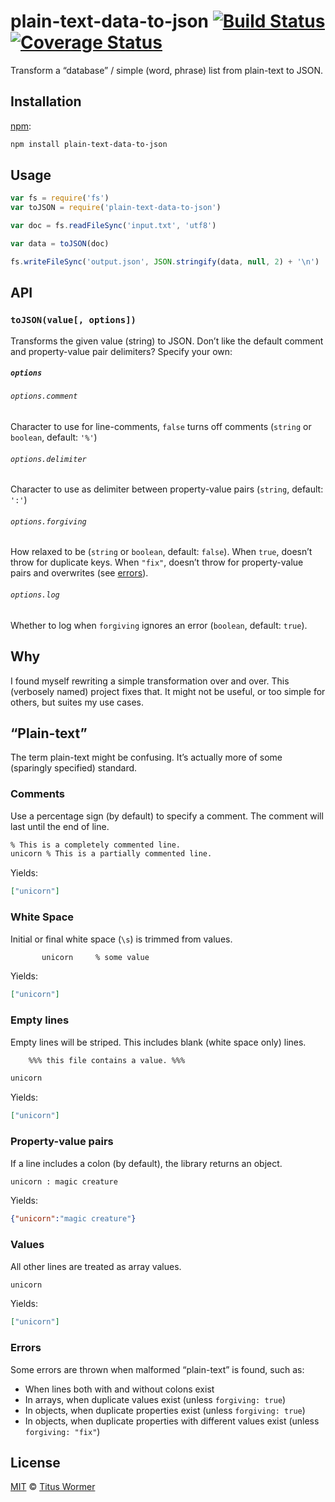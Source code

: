 # plain-text-data-to-json [![Build Status][travis-badge]][travis] [![Coverage Status][codecov-badge]][codecov]

Transform a “database” / simple (word, phrase) list from plain-text to
JSON.

## Installation

[npm][]:

```bash
npm install plain-text-data-to-json
```

## Usage

```js
var fs = require('fs')
var toJSON = require('plain-text-data-to-json')

var doc = fs.readFileSync('input.txt', 'utf8')

var data = toJSON(doc)

fs.writeFileSync('output.json', JSON.stringify(data, null, 2) + '\n')
```

## API

### `toJSON(value[, options])`

Transforms the given value (string) to JSON.  Don’t like the default
comment and property-value pair delimiters?  Specify your own:

##### `options`

###### `options.comment`

Character to use for line-comments, `false` turns off comments (`string` or
`boolean`, default: `'%'`)

###### `options.delimiter`

Character to use as delimiter between property-value pairs (`string`,
default: `':'`)

###### `options.forgiving`

How relaxed to be (`string` or `boolean`, default: `false`).  When `true`,
doesn’t throw for duplicate keys.  When `"fix"`, doesn’t throw for
property-value pairs and overwrites (see [errors][]).

###### `options.log`

Whether to log when `forgiving` ignores an error (`boolean`, default: `true`).

## Why

I found myself rewriting a simple transformation over and over.  This
(verbosely named) project fixes that.  It might not be useful, or too
simple for others, but suites my use cases.

## “Plain-text”

The term plain-text might be confusing.  It’s actually more of some
(sparingly specified) standard.

### Comments

Use a percentage sign (by default) to specify a comment.  The comment
will last until the end of line.

```txt
% This is a completely commented line.
unicorn % This is a partially commented line.
```

Yields:

```json
["unicorn"]
```

### White Space

Initial or final white space (`\s`) is trimmed from values.

```txt
       unicorn     % some value
```

Yields:

```json
["unicorn"]
```

### Empty lines

Empty lines will be striped.  This includes blank (white space only)
lines.

```txt
    %%% this file contains a value. %%%

unicorn
```

Yields:

```json
["unicorn"]
```

### Property-value pairs

If a line includes a colon (by default), the library returns an object.

```txt
unicorn : magic creature
```

Yields:

```json
{"unicorn":"magic creature"}
```

### Values

All other lines are treated as array values.

```txt
unicorn
```

Yields:

```json
["unicorn"]
```

### Errors

Some errors are thrown when malformed “plain-text” is found, such as:

*   When lines both with and without colons exist
*   In arrays, when duplicate values exist (unless `forgiving: true`)
*   In objects, when duplicate properties exist (unless `forgiving: true`)
*   In objects, when duplicate properties with different values exist
    (unless `forgiving: "fix"`)

## License

[MIT][license] © [Titus Wormer][author]

<!-- Definitions -->

[travis-badge]: https://img.shields.io/travis/wooorm/plain-text-data-to-json.svg

[travis]: https://travis-ci.org/wooorm/plain-text-data-to-json

[codecov-badge]: https://img.shields.io/codecov/c/github/wooorm/plain-text-data-to-json.svg

[codecov]: https://codecov.io/github/wooorm/plain-text-data-to-json

[npm]: https://docs.npmjs.com/cli/install

[license]: license

[author]: https://wooorm.com

[errors]: #errors

